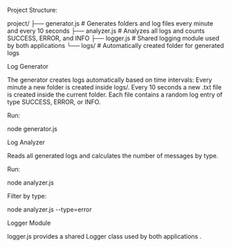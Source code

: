 Project Structure:

project/
├── generator.js     # Generates folders and log files every minute and every 10 seconds
├── analyzer.js      # Analyzes all logs and counts SUCCESS, ERROR, and INFO
├── logger.js        # Shared logging module used by both applications
└── logs/            # Automatically created folder for generated logs

Log Generator

The generator creates logs automatically based on time intervals:
Every minute a new folder is created inside logs/.
Every 10 seconds a new .txt file is created inside the current folder.
Each file contains a random log entry of type SUCCESS, ERROR, or INFO.

Run:

node generator.js


Log Analyzer

Reads all generated logs and calculates the number of messages by type.

Run:

node analyzer.js


Filter by type:

node analyzer.js --type=error


Logger Module

logger.js provides a shared Logger class used by both applications .